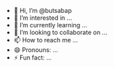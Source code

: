 - 👋 Hi, I’m @butsabap
- 👀 I’m interested in ...
- 🌱 I’m currently learning ...
- 💞️ I’m looking to collaborate on ...
- 📫 How to reach me ...
- 😄 Pronouns: ...
- ⚡ Fun fact: ...

<!---
butsabap/butsabap is a ✨ special ✨ repository because its `README.md` (this file) appears on your GitHub profile.
You can click the Preview link to take a look at your changes.
--->
